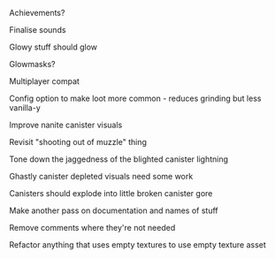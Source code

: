 Achievements?

Finalise sounds

Glowy stuff should glow

Glowmasks?

Multiplayer compat

Config option to make loot more common - reduces grinding but less vanilla-y

Improve nanite canister visuals

Revisit "shooting out of muzzle" thing

Tone down the jaggedness of the blighted canister lightning

Ghastly canister depleted visuals need some work

Canisters should explode into little broken canister gore

Make another pass on documentation and names of stuff

Remove comments where they're not needed

Refactor anything that uses empty textures to use empty texture asset